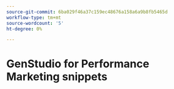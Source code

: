 ```yaml
---
source-git-commit: 6ba029f46a37c159ec48676a158a6a9b8fb5465d
workflow-type: tm+mt
source-wordcount: '5'
ht-degree: 0%

---
```

# GenStudio for Performance Marketing snippets

